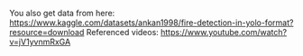You also get data from here: https://www.kaggle.com/datasets/ankan1998/fire-detection-in-yolo-format?resource=download
Referenced videos: https://www.youtube.com/watch?v=jV1yvnmRxGA
